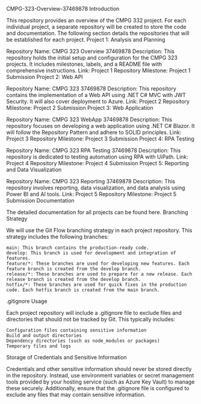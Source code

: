 CMPG-323-Overview-37469878
Introduction

This repository provides an overview of the CMPG 332 project. For each individual project, a separate repository will be created to store the code and documentation. The following section details the repositories that will be established for each project.
Project 1: Analysis and Planning

Repository Name: CMPG 323 Overview 37469878
Description: This repository holds the initial setup and configuration for the CMPG 323 projects. It includes milestones, labels, and a README file with comprehensive instructions.
Link: Project 1 Repository
Milestone: Project 1 Submission <!-- Replace # with the actual milestone link -->
Project 2: Web API

Repository Name: CMPG 323 37469878
Description: This repository contains the implementation of a Web API using .NET C# MVC with JWT Security. It will also cover deployment to Azure.
Link: Project 2 Repository
Milestone: Project 2 Submission <!-- Replace # with the actual milestone link -->
Project 3: Web Application

Repository Name: CMPG 323 WebApp 37469878
Description: This repository focuses on developing a web application using .NET C# Blazor. It will follow the Repository Pattern and adhere to SOLID principles.
Link: Project 3 Repository
Milestone: Project 3 Submission <!-- Replace # with the actual milestone link -->
Project 4: RPA Testing

Repository Name: CMPG 323 RPA Testing 37469878
Description: This repository is dedicated to testing automation using RPA with UiPath.
Link: Project 4 Repository
Milestone: Project 4 Submission <!-- Replace # with the actual milestone link -->
Project 5: Reporting and Data Visualization

Repository Name: CMPG 323 Reporting 37469878
Description: This repository involves reporting, data visualization, and data analysis using Power BI and AI tools.
Link: Project 5 Repository
Milestone: Project 5 Submission <!-- Replace # with the actual milestone link -->
Documentation

The detailed documentation for all projects can be found here.
Branching Strategy

We will use the Git Flow branching strategy in each project repository. This strategy includes the following branches:

    main: This branch contains the production-ready code.
    develop: This branch is used for development and integration of features.
    feature/*: These branches are used for developing new features. Each feature branch is created from the develop branch.
    release/*: These branches are used to prepare for a new release. Each release branch is created from the develop branch.
    hotfix/*: These branches are used for quick fixes in the production code. Each hotfix branch is created from the main branch.

.gitignore Usage

Each project repository will include a .gitignore file to exclude files and directories that should not be tracked by Git. This typically includes:

    Configuration files containing sensitive information
    Build and output directories
    Dependency directories (such as node_modules or packages)
    Temporary files and logs

Storage of Credentials and Sensitive Information

Credentials and other sensitive information should never be stored directly in the repository. Instead, use environment variables or secret management tools provided by your hosting service (such as Azure Key Vault) to manage these securely. Additionally, ensure that the .gitignore file is configured to exclude any files that may contain sensitive information.
